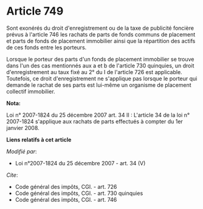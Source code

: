# Article 749

Sont exonérés du droit d'enregistrement ou de la taxe de publicité foncière prévus à l'article 746 les rachats de parts de
fonds communs de placement et parts de fonds de placement immobilier ainsi que la répartition des actifs de ces fonds entre
les porteurs. 

Lorsque le porteur des parts d'un fonds de placement immobilier se trouve dans l'un des cas mentionnés aux a et b de
l'article 730 quinquies, un droit d'enregistrement au taux fixé au 2° du I de l'article 726 est applicable. Toutefois, ce
droit d'enregistrement ne s'applique pas lorsque le porteur qui demande le rachat de ses parts est lui-même un organisme de
placement collectif immobilier.

**Nota:**

Loi n° 2007-1824 du 25 décembre 2007 art. 34 II : L'article 34 de la loi n° 2007-1824 s'applique aux rachats de parts
effectués à compter du 1er janvier 2008.

**Liens relatifs à cet article**

_Modifié par_:

  - Loi n°2007-1824 du 25 décembre 2007 - art. 34 (V)

_Cite_:

  - Code général des impôts, CGI. - art. 726
  - Code général des impôts, CGI. - art. 730 quinquies
  - Code général des impôts, CGI. - art. 746

